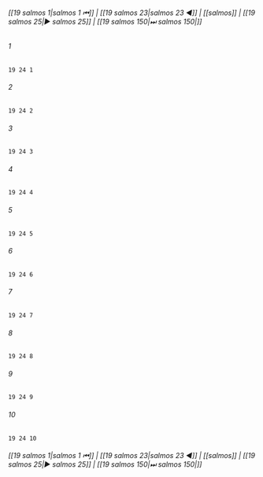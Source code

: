 
###### [[19 salmos 1|salmos 1 ⏮]] | [[19 salmos 23|salmos 23 ◀]] | [[salmos]] | [[19 salmos 25|▶ salmos 25]] | [[19 salmos 150|⏭ salmos 150|]]

###### 1
``` verse
19 24 1 
```
###### 2
``` verse
19 24 2 
```
###### 3
``` verse
19 24 3 
```
###### 4
``` verse
19 24 4 
```
###### 5
``` verse
19 24 5 
```
###### 6
``` verse
19 24 6 
```
###### 7
``` verse
19 24 7 
```
###### 8
``` verse
19 24 8 
```
###### 9
``` verse
19 24 9 
```
###### 10
``` verse
19 24 10 
```

###### [[19 salmos 1|salmos 1 ⏮]] | [[19 salmos 23|salmos 23 ◀]] | [[salmos]] | [[19 salmos 25|▶ salmos 25]] | [[19 salmos 150|⏭ salmos 150|]]

